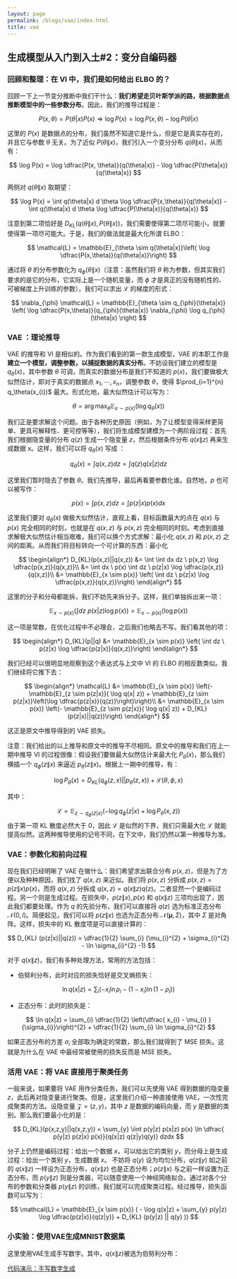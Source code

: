 ```yaml
---
layout: page
permalink: /blogs/vae/index.html
title: vae
---
```


## 生成模型从入门到入土#2：变分自编码器



### 回顾和整理：在 VI 中，我们是如何给出 ELBO 的？
回顾一下上一节变分推断中我们干什么：**我们希望走贝叶斯学派的路，根据数据点推断模型中的一些参数分布**。因此，我们的推导过程是：

$$
P(x,\theta) = P(\theta|x) P(x) \Rightarrow  \log P(x) = \log P(x,\theta) - \log P(\theta|x)
$$

这里的 $P(x)$ 是数据点的分布，我们虽然不知道它是什么，但是它是真实存在的，并且它与参数 $\theta$ 无关。为了近似 $P(\theta\|x)$，我们引入一个变分分布 $q(\theta\|x)$，从而有：

$$
\log P(x) =  \log  \dfrac{P(x, \theta)}{q(\theta|x)} - \log  \dfrac{P(\theta|x)}{q(\theta|x)}
$$

两侧对 $q(\theta\|x)$ 取期望：

$$
\log P(x) = \int q(\theta|x) d \theta \log  \dfrac{P(x,\theta)}{q(\theta|x)}  -  \int  q(\theta|x) d \theta \log  \dfrac{P(\theta|x)}{q(\theta|x)}
$$

注意到第二项恰好是 $D_{KL}(q(\theta\|x) , P(\theta\|x))$，我们需要使得第二项尽可能小，就要使得第一项尽可能大。于是，我们的做法就是最大化所谓 ELBO：

$$
\mathcal{L} = \mathbb{E}_{\theta \sim  q(\theta|x)}\left( \log \dfrac{P(x,\theta)}{q(\theta|x)}\right) 
$$

通过将 $\theta$ 的分布参数化为 $q_{\phi}(\theta\|x)$（注意：虽然我们将 $\theta$ 称为参数，但其实我们要求的是它的分布，它实际上是一个随机变量，而 $\phi$ 才是真正的没有随机性的、可被梯度上升训练的参数），我们可以求出 $\mathcal{L}$ 的梯度的形式：

$$
\nabla_{\phi} \mathcal{L} = \mathbb{E}_{\theta \sim q_{\phi}(\theta|x)}  \left( \log \dfrac{P(x,\theta)}{q_{\phi}(\theta|x)} \nabla_{\phi} \log  q_{\phi}(\theta|x) \right) 
$$

### VAE ：理论推导

VAE 的推导和 VI 是相似的。作为我们看到的第一款生成模型，VAE 的本职工作是**建立一个模型，调整参数，以捕捉数据的真实分布**。不妨设我们建立的模型是 $q_{\theta}(x)$，其中参数 $\theta$ 可调，而真实的数据分布是我们不知道的 $p(x)$，我们要做极大似然估计，即对于真实的数据点 $x_{1},\cdots ,x_{n}$，调整参数 $\theta$，使得 $\prod_{i=1}^{n}  q_\theta(x_{i})$ 最大。形式化地，最大似然估计可以写为：

$$
\theta  = \arg\max_{\theta}\mathbb{E}_{x \sim  p(x)} (\log q_\theta(x))
$$

我们正是要求解这个问题。由于各种历史原因（例如，为了让模型变得采样更简单、更具可解释性、更可控等等），我们将生成模型建模为一个两阶段过程：首先我们根据隐变量的分布 $q(z)$ 生成一个隐变量 $z$，然后根据条件分布 $q(x\|z)$ 再来生成数据 $x$。这样，我们可以将 $q_{\theta}(x)$ 写成 ：

$$
q_{\theta}(x)= \int  q(x,z) dz = \int q(z) q(x|z) dz  
$$

这里我们暂时隐去了参数 $\theta$。我们先推导，最后再看要参数化谁。自然地，$p$ 也可以被写作：

$$
p(x) = \int p(x,z) dz   = \int p(z|x) p(x) dx 
$$

这里我们要对 $q_\theta(x)$ 做极大似然估计，直观上看，目标函数最大的点在 $q(x)$ 与 $p(x)$ 完全相同的时刻，也就是在 $q(x,z)$ 与 $p(x,z)$ 完全相同的时刻。考虑到直接求解极大似然估计相当艰难，我们可以换个方式求解：最小化 $q(x,z)$ 和 $p(x,z)$ 之间的距离。从而我们将目标转向一个可计算的东西：最小化

$$
\begin{align*}
D_{KL}(p(x,z)||q(x,z)) &=  \int \int dx dz \ p(x,z)  \log  \dfrac{p(x,z)}{q(x,z)}\\
&= \int dx \ p(x) \int dz \ p(z|x)  \log  \dfrac{p(x,z)}{q(x,z)}\\
&= \mathbb{E}_{x \sim p(x)} \left( \int  dz  \ p(z|x)  \log  \dfrac{p(x,z)}{q(x,z)}\right)
\end{align*}
$$

这里的分子和分母都能拆，我们不妨先来拆分子。这样，我们单独拆出来一项：

$$
\mathbb{E}_{x \sim  p(x)} \left( \int dz  \ p(x|z)  \log p(x)\right)  = \mathbb{E}_{x \sim p(x) }( \log p(x))
$$

这一项是常数，在优化过程中不必理会，之后我们也略去不写。我们看其他的项：

$$
\begin{align*}
D_{KL}(p||q) &= \mathbb{E}_{x \sim p(x)} \left( \int dz \ p(z|x) \log \dfrac{p(z|x)}{q(x,z)}\right)  
\end{align*}
$$

我们已经可以很明显地观察到这个表达式与上文中 VI 的 ELBO 的相反数类似。我们继续将它推下去：

$$
\begin{align*}
\mathcal{L} &= \mathbb{E}_{x \sim p(x)} \left(- \mathbb{E}_{z \sim p(z|x)}( \log q(x| z)) + \mathbb{E}_{z \sim p(z|x)}\left(\log \dfrac{p(z|x)}{q(z)}\right)\right)\\
&= \mathbb{E}_{x \sim p(x)} \left(- \mathbb{E}_{z \sim p(z|x)}( \log q(x| z)) + D_{KL}(p(z|x)||q(z))\right)
\end{align*}
$$

这正是原文中推导得到的 VAE 损失。

注意：我们给出的以上推导和原文中的推导不尽相同。原文中的推导和我们在上一期中推导 VI 的过程很像：假设我们要做最大似然估计来最大化 $P_{\theta}(x)$，那么我们横插一个 $q_{\phi}(z\|x)$ 来逼近 $p_\theta(z\|x)$。根据上一期中的推导，有：

$$
\log P_{\theta}(x)= D_{KL} (q_{\phi}(z,x)  ||p_\theta(z,x)) + \mathcal{L}(\theta,\phi ,x)
$$

其中：

$$
\mathcal{L} = \mathbb{E}_{z \sim q_{\phi}(z|x) } ( - \log q_{\phi}(z|x)+ \log P_\theta(x,z))
$$
由于第一项 KL 散度必然大于 0，因此 $\mathcal{L}$ 是似然的下界，我们只需最大化 $\mathcal{L}$ 就能提高似然。这两种推导使用的记号不同，在下文中，我们仍然以第一种推导为准。

### VAE：参数化和前向过程
现在我们已经明晰了 VAE 在做什么：我们希望求出联合分布 $p(x,z)$，但是为了方便以及种种原因，我们找了 $q(x,z)$ 来近似。我们将 $p(x,z)$ 分拆成 $p (x, z)  = p (z\|x) p (x)$，而将 $q(x,z)$ 分拆成 $q (x, z) = q(x\|z)q(z)$。二者显然一个是编码过程。另一个则是生成过程。在损失中，$p(z\|x),p(x)$ 和 $q(x\|z)$ 三项均出现了，因此我们都要处理。作为 $q$ 的先验分布，我们可以直接将 $q(z)$ 选为标准正态分布 $\mathcal{N}(0,I)$。简便起见，我们可以将 $p(z\|x)$ 也选为正态分布 $\mathcal{N}(\boldsymbol{\mu}, \Sigma)$，其中 $\Sigma$ 是对角阵。这样，损失中的 KL 散度项是可以直接计算的：

$$
D_{KL} (p(z|x)||q(z)) = \dfrac{1}{2}  \sum_{i}  (\mu_{i}^{2} + \sigma_{i}^{2} - \ln  \sigma_{i}^{2} -1)  
$$

对于 $q(x\|z)$，我们有多种处理方法，常用的方法包括：

- 伯努利分布，此时对应的损失恰好是交叉熵损失：

$$
\ln q(x|z) = \sum_{i} (- x_{i} \ln \rho_{i}  - (1  - x_{i}) \ln (1 - \rho_{i})) 
$$

- 正态分布：此时的损失是：

$$
\ln q(x|z) = \sum_{i} \dfrac{1}{2} \left(\dfrac{ x_{i} - \mu_{i} }{\sigma_{i}}\right)^{2} + \dfrac{1}{2} \sum_{i} \ln \sigma_{i}^{2} 
$$

如果正态分布的方差 $\sigma_{i}$ 全部取为确定的常数，那么我们就得到了 MSE 损失。这就是为什么在 VAE 中最经常被使用的损失反而是 MSE 损失。

### 活用 VAE：将 VAE 直接用于聚类任务

一般来说，如果要将 VAE 用作分类任务，我们可以先使用 VAE 得到数据的隐变量 $z$，此后再对隐变量进行聚类。但是，这里我们介绍一种直接使用 VAE，一次性完成聚类的方法。设隐变量 $\mathcal{Z} = (z,y)$，其中 $z$ 是数据的编码向量，而 $y$ 是数据的类别。那么我们要最小化的是：

$$
D_{KL}(p(x,z,y)||q(x,z,y)) = \sum_{y} \iint  p(y|z) p(x|z) p(x) \ln \dfrac{ p(y|z) p(z|x) p(x)}{q(x|z) q(z|y)q(y)} dzdx 
$$

分子上仍然是编码过程：给出一个数据 $x$，可以给出它的类别 $y$，而分母上是生成过程：给出一个类别 $y$，生成数据 $x$。
不妨将 $q(y)$ 设为均匀分布，$q(z\|y)$ 如之前的 $q(x\|z)$ 一样设为正态分布，$q(x\|z)$ 也是正态分布；$p(z\|x)$ 与之前一样设置为正态分布，而 $p(y\|z)$ 则是分类器，可以随意使用一个神经网络拟合。通过对各个分布的参数和分类器 $p(y\|z)$ 的训练，我们就可以完成聚类过程。经过推导，损失函数可以写为：

$$
\mathcal{L} = \mathbb{E}_{x \sim p(x)} ( - \log q(x|z) + \sum_{y} p(y|z) \log \dfrac{p(z|x)}{q(z|y)} + D_{KL} (p(y|z) || q(y) ))
$$

### 小实验：使用VAE生成MNIST数据集

这里使用VAE生成手写数字。其中，$q(x\|z)$被选为伯努利分布：

[代码演示：手写数字生成](https://zeroovector.github.io/blogs/attached_code/VAE_MNIST.ipynb)
